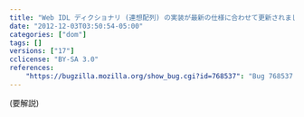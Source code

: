 ```yaml
---
title: "Web IDL ディクショナリ (連想配列) の実装が最新の仕様に合わせて更新されました"
date: "2012-12-03T03:50:54-05:00"
categories: ["dom"]
tags: []
versions: ["17"]
cclicense: "BY-SA 3.0"
references:
    "https://bugzilla.mozilla.org/show_bug.cgi?id=768537": "Bug 768537 – Update dictionary support to recent changes"
---
```

(要解説)
